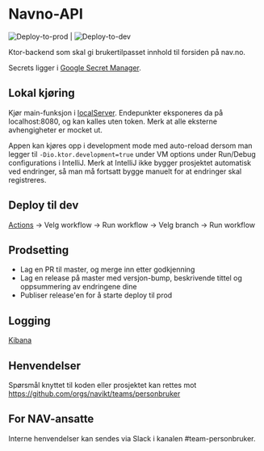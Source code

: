 # Navno-API

![Deploy-to-prod](https://github.com/navikt/navno-api/workflows/Deploy-to-prod/badge.svg) | ![Deploy-to-dev](https://github.com/navikt/navno-api/workflows/Deploy-to-dev/badge.svg)

Ktor-backend som skal gi brukertilpasset innhold til forsiden på nav.no.

Secrets ligger i [Google Secret Manager](https://doc.nais.io/security/secrets/google-secrets-manager/).

## Lokal kjøring

Kjør main-funksjon i [localServer](src/test/kotlin/no/nav/navno/api/localServer.kt). Endepunkter eksponeres da på localhost:8080, og kan kalles uten token. Merk at alle eksterne avhengigheter er mocket ut.

Appen kan kjøres opp i development mode med auto-reload dersom man legger til `-Dio.ktor.development=true` under VM options under Run/Debug configurations i IntelliJ. Merk at IntelliJ ikke bygger prosjektet automatisk ved endringer, så man må fortsatt bygge manuelt for at endringer skal registreres.

## Deploy til dev

[Actions](https://github.com/navikt/navno-api/actions) -> Velg workflow -> Run workflow -> Velg branch -> Run workflow

## Prodsetting

-   Lag en PR til master, og merge inn etter godkjenning
-   Lag en release på master med versjon-bump, beskrivende tittel og oppsummering av endringene dine
-   Publiser release'en for å starte deploy til prod

## Logging

[Kibana](https://logs.adeo.no/app/discover#/view/f3fcf000-278f-11ed-9b1a-4723a5e7a9db)

## Henvendelser

Spørsmål knyttet til koden eller prosjektet kan rettes mot https://github.com/orgs/navikt/teams/personbruker

## For NAV-ansatte

Interne henvendelser kan sendes via Slack i kanalen #team-personbruker.